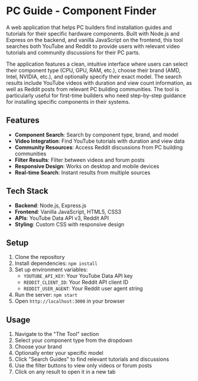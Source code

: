 # PC Guide - Component Finder

A web application that helps PC builders find installation guides and tutorials for their specific hardware components. Built with Node.js and Express on the backend, and vanilla JavaScript on the frontend, this tool searches both YouTube and Reddit to provide users with relevant video tutorials and community discussions for their PC parts.

The application features a clean, intuitive interface where users can select their component type (CPU, GPU, RAM, etc.), choose their brand (AMD, Intel, NVIDIA, etc.), and optionally specify their exact model. The search results include YouTube videos with duration and view count information, as well as Reddit posts from relevant PC building communities. The tool is particularly useful for first-time builders who need step-by-step guidance for installing specific components in their systems.

## Features

- **Component Search**: Search by component type, brand, and model
- **Video Integration**: Find YouTube tutorials with duration and view data
- **Community Resources**: Access Reddit discussions from PC building communities
- **Filter Results**: Filter between videos and forum posts
- **Responsive Design**: Works on desktop and mobile devices
- **Real-time Search**: Instant results from multiple sources

## Tech Stack

- **Backend**: Node.js, Express.js
- **Frontend**: Vanilla JavaScript, HTML5, CSS3
- **APIs**: YouTube Data API v3, Reddit API
- **Styling**: Custom CSS with responsive design

## Setup

1. Clone the repository
2. Install dependencies: `npm install`
3. Set up environment variables:
   - `YOUTUBE_API_KEY`: Your YouTube Data API key
   - `REDDIT_CLIENT_ID`: Your Reddit API client ID
   - `REDDIT_USER_AGENT`: Your Reddit user agent string
4. Run the server: `npm start`
5. Open `http://localhost:3000` in your browser

## Usage

1. Navigate to the "The Tool" section
2. Select your component type from the dropdown
3. Choose your brand
4. Optionally enter your specific model
5. Click "Search Guides" to find relevant tutorials and discussions
6. Use the filter buttons to view only videos or forum posts
7. Click on any result to open it in a new tab 